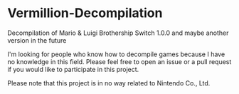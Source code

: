 # Vermillion-Decompilation
Decompilation of Mario &amp; Luigi Brothership Switch 1.0.0 and maybe another version in the future

I'm looking for people who know how to decompile games because I have no knowledge in this field. Please feel free to open an issue or a pull request if you would like to participate in this project.

Please note that this project is in no way related to Nintendo Co., Ltd.
